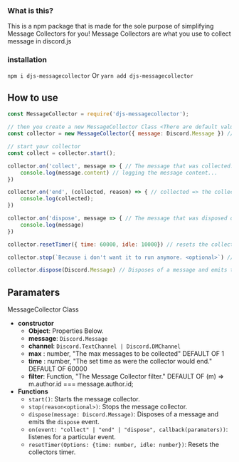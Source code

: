 ### What is this?
This is a npm package that is made for the sole purpose of simplifying Message Collectors for you! Message Collectors are what you use to collect message in discord.js

### installation
`npm i djs-messagecollector`
Or
`yarn add djs-messagecollector`

## How to use
```javascript
const MessageCollector = require('djs-messagecollector');

// then you create a new MessageCollector Class <There are default values.>
const collector = new MessageCollector({ message: Discord.Message }) // read more about the paramaters of this class below. this is using all of the default values.

// start your collector
const collect = collector.start();

collector.on('collect', message => { // The message that was collected.
    console.log(message.content) // logging the message content...
})

collector.on('end', (collected, reason) => { // collected => the collected message, reason => the reason for the collectors end.
    console.log(collected);
})

collector.on('dispose', message => { // The message that was disposed of.
    console.log(message)
})

collector.resetTimer({ time: 60000, idle: 10000}) // resets the collectors timer read more on the djs guide https://discord.js.org/#/docs/main/master/class/MessageCollector?scrollTo=resetTimer

collector.stop(`Because i don't want it to run anymore. <optional>`) // ends the collecter and emits the 'end' event

collector.dispose(Discord.Message) // Disposes of a message and emits the 'dispose' event.
```

    
## Paramaters
MessageCollector Class
- **constructor**
    - **Object**: Properties Below.
    - **message**: `Discord.Message`
    - **channel**: `Discord.TextChannel | Discord.DMChannel`
    - **max** : number, "The max messages to be collected" DEFAULT OF 1
    - **time** : number, "The set time as were the collector would end." DEFAULT OF 60000
    - **filter**: Function, "The Message Collector filter." DEFAULT OF (m) => m.author.id === message.author.id; 
- **Functions**
    - `start()`: Starts the message collector.
    - `stop(reason<optional>)`: Stops the message collector.
    - `dispose(message: Discord.Message)`: Disposes of a message and emits the `dispose` event.
    -  `on(event: "collect" | "end" | "dispose", callback(paramaters))`: listenes for a particular event.
    -  `resetTimer(Options: {time: number, idle: number})`: Resets the collectors timer.
